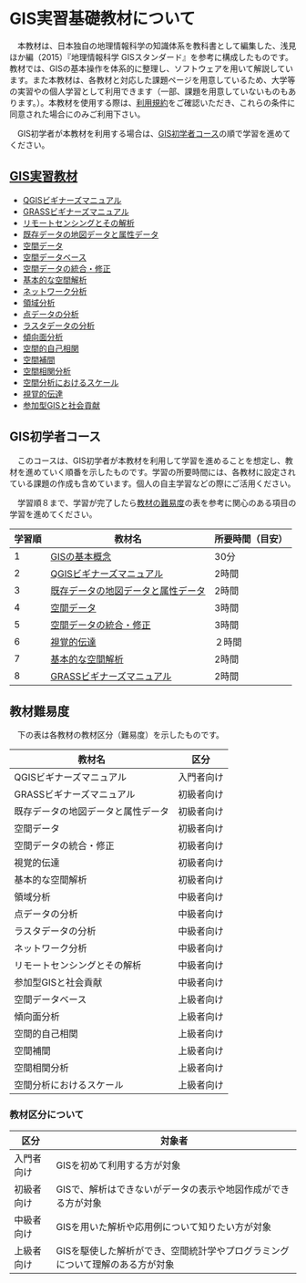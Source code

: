# GIS実習基礎教材について

　本教材は、日本独自の地理情報科学の知識体系を教科書として編集した、浅見ほか編（2015）『地理情報科学 GISスタンダード』を参考に構成したものです。教材では、GISの基本操作を体系的に整理し、ソフトウェアを用いて解説しています。また本教材は、各教材と対応した課題ページを用意しているため、大学等の実習やの個人学習として利用できます（一部、課題を用意していないものもあります。）。本教材を使用する際は、[利用規約]をご確認いただき、これらの条件に同意された場合にのみご利用下さい。

　GIS初学者が本教材を利用する場合は、[GIS初学者コース](README.md#gis初学者コース)の順で学習を進めてください。

## [GIS実習教材](./README.md)

* [QGISビギナーズマニュアル]
* [GRASSビギナーズマニュアル]
* [リモートセンシングとその解析]
* [既存データの地図データと属性データ]
* [空間データ]
* [空間データベース]
* [空間データの統合・修正]
* [基本的な空間解析]
* [ネットワーク分析]
* [領域分析]
* [点データの分析]
* [ラスタデータの分析]
* [傾向面分析]
* [空間的自己相関]
* [空間補間]
* [空間相関分析]
* [空間分析におけるスケール]
* [視覚的伝達]
* [参加型GISと社会貢献]

## GIS初学者コース
　このコースは、GIS初学者が本教材を利用して学習を進めることを想定し、教材を進めていく順番を示したものです。学習の所要時間には、各教材に設定されている課題の作成も含めています。個人の自主学習などの際にご活用ください。

　学習順８まで、学習が完了したら[教材の難易度](README.md#教材の難易度)の表を参考に関心のある項目の学習を進めてください。

|学習順|教材名|所要時間（目安）|
|---|---|---|
|1|[GISの基本概念]|30分|
|2|[QGISビギナーズマニュアル]|2時間|
|3|[既存データの地図データと属性データ]|2時間|
|4|[空間データ]|3時間|
|5|[空間データの統合・修正]|3時間|
|6|[視覚的伝達]|２時間|
|7|[基本的な空間解析]|2時間|
|8|[GRASSビギナーズマニュアル]|2時間|

## 教材難易度
　下の表は各教材の教材区分（難易度）を示したものです。

|教材名|区分|
|---|---|
|QGISビギナーズマニュアル|入門者向け|
|GRASSビギナーズマニュアル|初級者向け|
|既存データの地図データと属性データ|初級者向け|
|空間データ|初級者向け|
|空間データの統合・修正|初級者向け|
|視覚的伝達|初級者向け|
|基本的な空間解析|初級者向け|
|領域分析|中級者向け|
|点データの分析|中級者向け|
|ラスタデータの分析|中級者向け|
|ネットワーク分析|中級者向け|
|リモートセンシングとその解析|中級者向け|
|参加型GISと社会貢献|中級者向け|
|空間データベース|上級者向け|
|傾向面分析|上級者向け|
|空間的自己相関|上級者向け|
|空間補間|上級者向け|
|空間相関分析|上級者向け|
|空間分析におけるスケール|上級者向け|

### 教材区分について

|区分|対象者|
|---|---|
|入門者向け|GISを初めて利用する方が対象|
|初級者向け|GISで、解析はできないがデータの表示や地図作成ができる方が対象|
|中級者向け|GISを用いた解析や応用例について知りたい方が対象|
|上級者向け|GISを駆使した解析ができ、空間統計学やプログラミングについて理解のある方が対象|


[利用規約]:../../../master/利用規約.md
[QGISビギナーズマニュアル]:./QGISビギナーズマニュアル/QGISビギナーズマニュアル.md
[GRASSビギナーズマニュアル]:./GRASSビギナーズマニュアル/GRASSビギナーズマニュアル.md
[リモートセンシングとその解析]:./06_リモートセンシングとその解析/リモートセンシングとその解析.md
[既存データの地図データと属性データ]:./07_既存データの地図データと属性データ/既存データの地図データと属性データ.md
[空間データ]:./08_空間データ/空間データ.md
[空間データベース]:./09_空間データベース/空間データベース.md
[空間データの統合・修正]:./10_空間データの統合・修正/空間データの統合・修正.md
[基本的な空間解析]:./11_基本的な空間解析/基本的な空間解析.md
[ネットワーク分析]:./12_ネットワーク分析/ネットワーク分析.md
[領域分析]:./13_領域分析/領域分析.md
[点データの分析]:./14_点データの分析/点データの分析.md
[ラスタデータの分析]:./15_ラスタデータの分析/ラスタデータの分析.md
[傾向面分析]:./16_傾向面分析/傾向面分析.md
[空間的自己相関]:./17_空間的自己相関/空間的自己相関.md
[空間補間]:./18_空間補間/空間補間.md
[空間相関分析]:./19_空間相関分析/空間相関分析.md
[空間分析におけるスケール]:./20_空間分析におけるスケール/空間分析におけるスケール.md
[視覚的伝達]:./21_視覚的伝達/視覚的伝達.md
[参加型GISと社会貢献]:./26_参加型GISと社会貢献/参加型GISと社会貢献.md
[GISの基本概念]:./01_GISの基本概念/GISの基本概念.md

